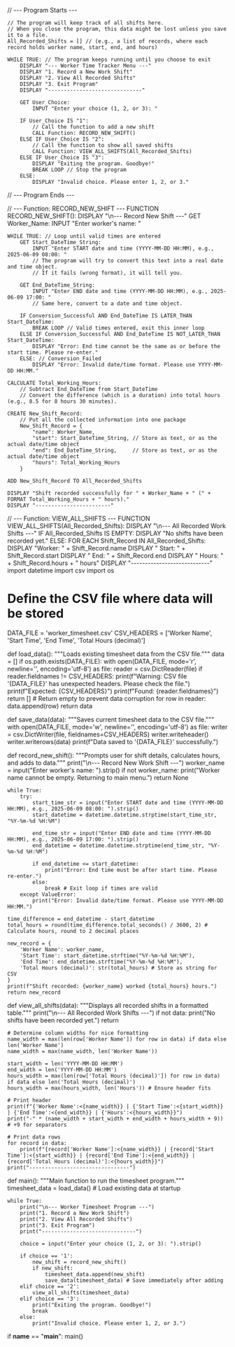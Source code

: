 // --- Program Starts ---

    // The program will keep track of all shifts here.
    // When you close the program, this data might be lost unless you save it to a file.
    All_Recorded_Shifts = [] // (e.g., a list of records, where each record holds worker name, start, end, and hours)

    WHILE TRUE: // The program keeps running until you choose to exit
        DISPLAY "--- Worker Time Tracker Menu ---"
        DISPLAY "1. Record a New Work Shift"
        DISPLAY "2. View All Recorded Shifts"
        DISPLAY "3. Exit Program"
        DISPLAY "------------------------------"

        GET User_Choice:
            INPUT "Enter your choice (1, 2, or 3): "

        IF User_Choice IS "1":
            // Call the function to add a new shift
            CALL Function: RECORD_NEW_SHIFT()
        ELSE IF User_Choice IS "2":
            // Call the function to show all saved shifts
            CALL Function: VIEW_ALL_SHIFTS(All_Recorded_Shifts)
        ELSE IF User_Choice IS "3":
            DISPLAY "Exiting the program. Goodbye!"
            BREAK LOOP // Stop the program
        ELSE:
            DISPLAY "Invalid choice. Please enter 1, 2, or 3."

// --- Program Ends ---


// --- Function: RECORD_NEW_SHIFT ---
FUNCTION RECORD_NEW_SHIFT():
    DISPLAY "\n--- Record New Shift ---"
    GET Worker_Name:
        INPUT "Enter worker's name: "

    WHILE TRUE: // Loop until valid times are entered
        GET Start_DateTime_String:
            INPUT "Enter START date and time (YYYY-MM-DD HH:MM), e.g., 2025-06-09 08:00: "
            // The program will try to convert this text into a real date and time object.
            // If it fails (wrong format), it will tell you.

        GET End_DateTime_String:
            INPUT "Enter END date and time (YYYY-MM-DD HH:MM), e.g., 2025-06-09 17:00: "
            // Same here, convert to a date and time object.

        IF Conversion_Successful AND End_DateTime IS LATER_THAN Start_DateTime:
            BREAK LOOP // Valid times entered, exit this inner loop
        ELSE IF Conversion_Successful AND End_DateTime IS NOT_LATER_THAN Start_DateTime:
            DISPLAY "Error: End time cannot be the same as or before the start time. Please re-enter."
        ELSE: // Conversion_Failed
            DISPLAY "Error: Invalid date/time format. Please use YYYY-MM-DD HH:MM."

    CALCULATE Total_Working_Hours:
        // Subtract End_DateTime from Start_DateTime
        // Convert the difference (which is a duration) into total hours (e.g., 8.5 for 8 hours 30 minutes).

    CREATE New_Shift_Record:
        // Put all the collected information into one package
        New_Shift_Record = {
            "name": Worker_Name,
            "start": Start_DateTime_String, // Store as text, or as the actual date/time object
            "end": End_DateTime_String,     // Store as text, or as the actual date/time object
            "hours": Total_Working_Hours
        }

    ADD New_Shift_Record TO All_Recorded_Shifts

    DISPLAY "Shift recorded successfully for " + Worker_Name + " (" + FORMAT Total_Working_Hours + " hours)."
    DISPLAY "------------------------"


// --- Function: VIEW_ALL_SHIFTS ---
FUNCTION VIEW_ALL_SHIFTS(All_Recorded_Shifts):
    DISPLAY "\n--- All Recorded Work Shifts ---"
    IF All_Recorded_Shifts IS EMPTY:
        DISPLAY "No shifts have been recorded yet."
    ELSE:
        FOR EACH Shift_Record IN All_Recorded_Shifts:
            DISPLAY "Worker: " + Shift_Record.name
            DISPLAY "  Start: " + Shift_Record.start
            DISPLAY "  End:   " + Shift_Record.end
            DISPLAY "  Hours: " + Shift_Record.hours + " hours"
            DISPLAY "----------------------------"
import datetime
import csv
import os

# Define the CSV file where data will be stored
DATA_FILE = 'worker_timesheet.csv'
CSV_HEADERS = ['Worker Name', 'Start Time', 'End Time', 'Total Hours (decimal)']

def load_data():
    """Loads existing timesheet data from the CSV file."""
    data = []
    if os.path.exists(DATA_FILE):
        with open(DATA_FILE, mode='r', newline='', encoding='utf-8') as file:
            reader = csv.DictReader(file)
            if reader.fieldnames != CSV_HEADERS:
                print(f"Warning: CSV file '{DATA_FILE}' has unexpected headers. Please check the file.")
                print(f"Expected: {CSV_HEADERS}")
                print(f"Found:    {reader.fieldnames}")
                return [] # Return empty to prevent data corruption
            for row in reader:
                data.append(row)
    return data

def save_data(data):
    """Saves current timesheet data to the CSV file."""
    with open(DATA_FILE, mode='w', newline='', encoding='utf-8') as file:
        writer = csv.DictWriter(file, fieldnames=CSV_HEADERS)
        writer.writeheader()
        writer.writerows(data)
    print(f"Data saved to '{DATA_FILE}' successfully.")

def record_new_shift():
    """Prompts user for shift details, calculates hours, and adds to data."""
    print("\n--- Record New Work Shift ---")
    worker_name = input("Enter worker's name: ").strip()
    if not worker_name:
        print("Worker name cannot be empty. Returning to main menu.")
        return None

    while True:
        try:
            start_time_str = input("Enter START date and time (YYYY-MM-DD HH:MM), e.g., 2025-06-09 08:00: ").strip()
            start_datetime = datetime.datetime.strptime(start_time_str, "%Y-%m-%d %H:%M")

            end_time_str = input("Enter END date and time (YYYY-MM-DD HH:MM), e.g., 2025-06-09 17:00: ").strip()
            end_datetime = datetime.datetime.strptime(end_time_str, "%Y-%m-%d %H:%M")

            if end_datetime <= start_datetime:
                print("Error: End time must be after start time. Please re-enter.")
            else:
                break # Exit loop if times are valid
        except ValueError:
            print("Error: Invalid date/time format. Please use YYYY-MM-DD HH:MM.")

    time_difference = end_datetime - start_datetime
    total_hours = round(time_difference.total_seconds() / 3600, 2) # Calculate hours, round to 2 decimal places

    new_record = {
        'Worker Name': worker_name,
        'Start Time': start_datetime.strftime("%Y-%m-%d %H:%M"),
        'End Time': end_datetime.strftime("%Y-%m-%d %H:%M"),
        'Total Hours (decimal)': str(total_hours) # Store as string for CSV
    }
    print(f"Shift recorded: {worker_name} worked {total_hours} hours.")
    return new_record

def view_all_shifts(data):
    """Displays all recorded shifts in a formatted table."""
    print("\n--- All Recorded Work Shifts ---")
    if not data:
        print("No shifts have been recorded yet.")
        return

    # Determine column widths for nice formatting
    name_width = max(len(row['Worker Name']) for row in data) if data else len('Worker Name')
    name_width = max(name_width, len('Worker Name'))
    
    start_width = len('YYYY-MM-DD HH:MM')
    end_width = len('YYYY-MM-DD HH:MM')
    hours_width = max(len(row['Total Hours (decimal)']) for row in data) if data else len('Total Hours (decimal)')
    hours_width = max(hours_width, len('Hours')) # Ensure header fits
    
    # Print header
    print(f"{'Worker Name':<{name_width}} | {'Start Time':<{start_width}} | {'End Time':<{end_width}} | {'Hours':<{hours_width}}")
    print("-" * (name_width + start_width + end_width + hours_width + 9)) # +9 for separators

    # Print data rows
    for record in data:
        print(f"{record['Worker Name']:<{name_width}} | {record['Start Time']:<{start_width}} | {record['End Time']:<{end_width}} | {record['Total Hours (decimal)']:<{hours_width}}")
    print("--------------------------------")


def main():
    """Main function to run the timesheet program."""
    timesheet_data = load_data() # Load existing data at startup

    while True:
        print("\n--- Worker Timesheet Program ---")
        print("1. Record a New Work Shift")
        print("2. View All Recorded Shifts")
        print("3. Exit Program")
        print("------------------------------")

        choice = input("Enter your choice (1, 2, or 3): ").strip()

        if choice == '1':
            new_shift = record_new_shift()
            if new_shift:
                timesheet_data.append(new_shift)
                save_data(timesheet_data) # Save immediately after adding
        elif choice == '2':
            view_all_shifts(timesheet_data)
        elif choice == '3':
            print("Exiting the program. Goodbye!")
            break
        else:
            print("Invalid choice. Please enter 1, 2, or 3.")

if __name__ == "__main__":
    main()
